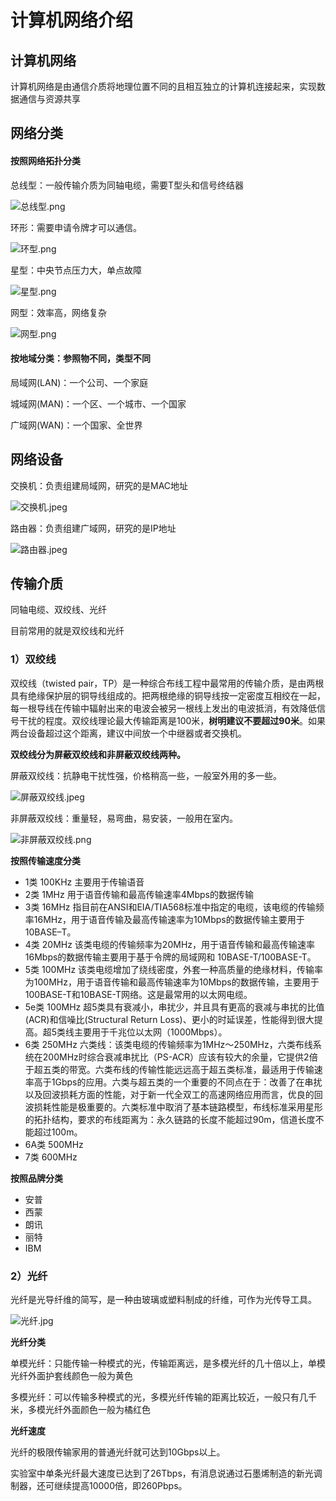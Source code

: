 # 计算机网络介绍

## 计算机网络

计算机网络是由通信介质将地理位置不同的且相互独立的计算机连接起来，实现数据通信与资源共享

## 网络分类

#### 按照网络拓扑分类

总线型：一般传输介质为同轴电缆，需要T型头和信号终结器

​![总线型.png](assets/总线型-20230610173813-w1cpoju.png)​

环形：需要申请令牌才可以通信。

​![环型.png](assets/环型-20230610173813-260ynjy.png)​

星型：中央节点压力大，单点故障

​![星型.png](assets/星型-20230610173813-n6oftk0.png)​

网型：效率高，网络复杂

​![网型.png](assets/网型-20230610173813-cth0ysv.png)​

#### 按地域分类：参照物不同，类型不同

局域网(LAN)：一个公司、一个家庭

城域网(MAN)：一个区、一个城市、一个国家

广域网(WAN)：一个国家、全世界

## 网络设备

交换机：负责组建局域网，研究的是MAC地址

​![交换机.jpeg](assets/交换机.jpeg-20230610173813-yk2g4j9.jpg)​

路由器：负责组建广域网，研究的是IP地址

![路由器.jpeg](assets/路由器.jpeg-20230610173813-d2mu3es.jpg)

## 传输介质

同轴电缆、双绞线、光纤

目前常用的就是双绞线和光纤

### 1）双绞线

双绞线（twisted pair，TP）是一种综合布线工程中最常用的传输介质，是由两根具有绝缘保护层的铜导线组成的。把两根绝缘的铜导线按一定密度互相绞在一起，每一根导线在传输中辐射出来的电波会被另一根线上发出的电波抵消，有效降低信号干扰的程度。双绞线理论最大传输距离是100米，**树明建议不要超过90米**。如果两台设备超过这个距离，建议中间放一个中继器或者交换机。

**双绞线分为屏蔽双绞线和非屏蔽双绞线两种。**

屏蔽双绞线：抗静电干扰性强，价格稍高一些，一般室外用的多一些。

![屏蔽双绞线.jpeg](assets/屏蔽双绞线.jpeg-20230610173813-pk2wl33.jpg)

非屏蔽双绞线：重量轻，易弯曲，易安装，一般用在室内。

​![非屏蔽双绞线.png](assets/非屏蔽双绞线-20230610173813-2byzpo4.png)​

**按照传输速度分类**

- 1类 100KHz 主要用于传输语音
- 2类 1MHz 用于语音传输和最高传输速率4Mbps的数据传输
- 3类 16MHz 指目前在ANSI和EIA/TIA568标准中指定的电缆，该电缆的传输频率16MHz，用于语音传输及最高传输速率为10Mbps的数据传输主要用于10BASE–T。
- 4类 20MHz 该类电缆的传输频率为20MHz，用于语音传输和最高传输速率16Mbps的数据传输主要用于基于令牌的局域网和 10BASE-T/100BASE-T。
- 5类 100MHz 该类电缆增加了绕线密度，外套一种高质量的绝缘材料，传输率为100MHz，用于语音传输和最高传输速率为10Mbps的数据传输，主要用于100BASE-T和10BASE-T网络。这是最常用的以太网电缆。
- 5e类 100MHz 超5类具有衰减小，串扰少，并且具有更高的衰减与串扰的比值(ACR)和信噪比(Structural Return Loss)、更小的时延误差，性能得到很大提高。超5类线主要用于千兆位以太网（1000Mbps）。
- 6类 250MHz 六类线：该类电缆的传输频率为1MHz～250MHz，六类布线系统在200MHz时综合衰减串扰比（PS-ACR）应该有较大的余量，它提供2倍于超五类的带宽。六类布线的传输性能远远高于超五类标准，最适用于传输速率高于1Gbps的应用。六类与超五类的一个重要的不同点在于：改善了在串扰以及回波损耗方面的性能，对于新一代全双工的高速网络应用而言，优良的回波损耗性能是极重要的。六类标准中取消了基本链路模型，布线标准采用星形的拓扑结构，要求的布线距离为：永久链路的长度不能超过90m，信道长度不能超过100m。
- 6A类 500MHz
- 7类 600MHz

**按照品牌分类**

- 安普
- 西蒙
- 朗讯
- 丽特
- IBM

### 2）光纤

光纤是光导纤维的简写，是一种由玻璃或塑料制成的纤维，可作为光传导工具。

![光纤.jpg](assets/光纤-20230610173813-hxiqw56.jpg)

**光纤分类**

单模光纤：只能传输一种模式的光，传输距离远，是多模光纤的几十倍以上，单模光纤外面护套线颜色一般为黄色

多模光纤：可以传输多种模式的光，多模光纤传输的距离比较近，一般只有几千米，多模光纤外面颜色一般为橘红色

**光纤速度**

光纤的极限传输家用的普通光纤就可达到10Gbps以上。

实验室中单条光纤最大速度已达到了26Tbps，有消息说通过石墨烯制造的新光调制器，还可继续提高10000倍，即260Pbps。

‍
